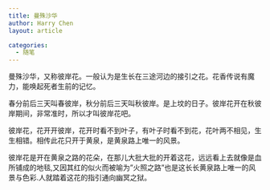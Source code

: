 ```yaml
---
title: 曼殊沙华
author: Harry Chen
layout: article

categories:
  - 随笔
---
```


  曼殊沙华，又称彼岸花。一般认为是生长在三途河边的接引之花。花香传说有魔力，能唤起死者生前的记忆。

  春分前后三天叫春彼岸，秋分前后三天叫秋彼岸。是上坟的日子。彼岸花开在秋彼岸期间，非常准时，所以才叫彼岸花吧。

  彼岸花，花开开彼岸，花开时看不到叶子，有叶子时看不到花，花叶两不相见，生生相错。相传此花只开于黄泉，是黄泉路上唯一的风景。

  彼岸花是开在黄泉之路的花朵，在那儿大批大批的开着这花，远远看上去就像是血所铺成的地毯,又因其红的似火而被喻为”火照之路”也是这长长黄泉路上唯一的风景与色彩.人就踏着这花的指引通向幽冥之狱。

